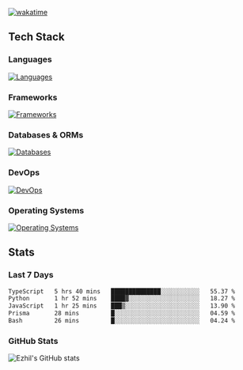 [![wakatime](https://wakatime.com/badge/user/e780b5d2-6a76-4fde-a594-4ff159327ad3.svg)](https://wakatime.com/@e780b5d2-6a76-4fde-a594-4ff159327ad3)

## Tech Stack

### Languages

[![Languages](https://skillicons.dev/icons?i=python,java,kotlin,javascript,typescript,php,go,rust&theme=dark)](https://skillicons.dev)

### Frameworks

[![Frameworks](https://skillicons.dev/icons?i=react,next,tailwind,express,flask,jquery,bootstrap&theme=dark)](https://skillicons.dev)

### Databases & ORMs

[![Databases](https://skillicons.dev/icons?i=mysql,postgres,mongodb,prisma&theme=dark)](https://skillicons.dev)

### DevOps

[![DevOps](https://skillicons.dev/icons?i=aws,azure,gcp,cloudflare,vercel,docker,git,github,githubactions,nginx&theme=dark)](https://skillicons.dev)

### Operating Systems

[![Operating Systems](https://skillicons.dev/icons?i=windows,ubuntu&theme=dark)](https://skillicons.dev)

## Stats

### Last 7 Days

<!--START_SECTION:waka-->

```txt
TypeScript   5 hrs 40 mins   ██████████████░░░░░░░░░░░   55.37 %
Python       1 hr 52 mins    ████▓░░░░░░░░░░░░░░░░░░░░   18.27 %
JavaScript   1 hr 25 mins    ███▒░░░░░░░░░░░░░░░░░░░░░   13.90 %
Prisma       28 mins         █░░░░░░░░░░░░░░░░░░░░░░░░   04.59 %
Bash         26 mins         █░░░░░░░░░░░░░░░░░░░░░░░░   04.24 %
```

<!--END_SECTION:waka-->

### GitHub Stats

![Ezhil's GitHub stats](https://github-readme-stats.vercel.app/api?username=ezhil56x&theme=dark&show_icons=true)
